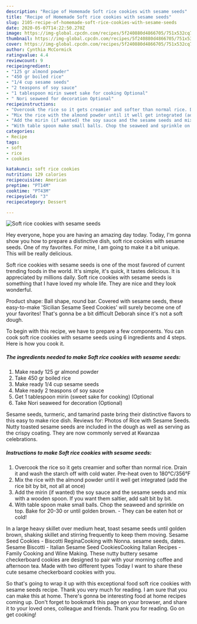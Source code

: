 ```yaml
---
description: "Recipe of Homemade Soft rice cookies with sesame seeds"
title: "Recipe of Homemade Soft rice cookies with sesame seeds"
slug: 2105-recipe-of-homemade-soft-rice-cookies-with-sesame-seeds
date: 2020-05-07T14:22:50.270Z
image: https://img-global.cpcdn.com/recipes/5f240880d4866705/751x532cq70/soft-rice-cookies-with-sesame-seeds-recipe-main-photo.jpg
thumbnail: https://img-global.cpcdn.com/recipes/5f240880d4866705/751x532cq70/soft-rice-cookies-with-sesame-seeds-recipe-main-photo.jpg
cover: https://img-global.cpcdn.com/recipes/5f240880d4866705/751x532cq70/soft-rice-cookies-with-sesame-seeds-recipe-main-photo.jpg
author: Cynthia McCormick
ratingvalue: 4.4
reviewcount: 9
recipeingredient:
- "125 gr almond powder"
- "450 gr boiled rice"
- "1/4 cup sesame seeds"
- "2 teaspons of soy sauce"
- "1 tablespoon mirin sweet sake for cooking Optional"
- " Nori seaweed for decoration Optional"
recipeinstructions:
- "Overcook the rice so it gets creamier and softer than normal rice. Drain it and wash the starch off with cold water. Pre-heat oven to 180°C/356°F"
- "Mix the rice with the almond powder until it well get integrated (add the rice bit by bit, not all at once)"
- "Add the mirin (if wanted) the soy sauce and the sesame seeds and mix with a wooden spoon. If you want them saltier, add salt bit by bit."
- "With table spoon make small balls. Chop the seaweed and sprinkle on top. Bake for 20-30 or until golden brown. They can be eaten hot or cold!"
categories:
- Recipe
tags:
- soft
- rice
- cookies

katakunci: soft rice cookies 
nutrition: 129 calories
recipecuisine: American
preptime: "PT14M"
cooktime: "PT43M"
recipeyield: "3"
recipecategory: Dessert

---
```



![Soft rice cookies with sesame seeds](https://img-global.cpcdn.com/recipes/5f240880d4866705/751x532cq70/soft-rice-cookies-with-sesame-seeds-recipe-main-photo.jpg)

Hey everyone, hope you are having an amazing day today. Today, I'm gonna show you how to prepare a distinctive dish, soft rice cookies with sesame seeds. One of my favorites. For mine, I am going to make it a bit unique. This will be really delicious.

Soft rice cookies with sesame seeds is one of the most favored of current trending foods in the world. It's simple, it's quick, it tastes delicious. It is appreciated by millions daily. Soft rice cookies with sesame seeds is something that I have loved my whole life. They are nice and they look wonderful.

Product shape: Ball shape, round bar. Covered with sesame seeds, these easy-to-make &#39;Sicilian Sesame Seed Cookies&#39; will surely become one of your favorites! That&#39;s gonna be a bit difficult Deborah since it&#39;s not a soft dough.


To begin with this recipe, we have to prepare a few components. You can cook soft rice cookies with sesame seeds using 6 ingredients and 4 steps. Here is how you cook it.

<!--inarticleads1-->

##### The ingredients needed to make Soft rice cookies with sesame seeds:

1. Make ready 125 gr almond powder
1. Take 450 gr boiled rice
1. Make ready 1/4 cup sesame seeds
1. Make ready 2 teaspons of soy sauce
1. Get 1 tablespoon mirin (sweet sake for cooking) (Optional
1. Take  Nori seaweed for decoration (Optional)


Sesame seeds, turmeric, and tamarind paste bring their distinctive flavors to this easy to make rice dish. Reviews for: Photos of Rice with Sesame Seeds. Nutty toasted sesame seeds are included in the dough as well as serving as the crispy coating. They are now commonly served at Kwanzaa celebrations. 

<!--inarticleads2-->

##### Instructions to make Soft rice cookies with sesame seeds:

1. Overcook the rice so it gets creamier and softer than normal rice. Drain it and wash the starch off with cold water. Pre-heat oven to 180°C/356°F
1. Mix the rice with the almond powder until it well get integrated (add the rice bit by bit, not all at once)
1. Add the mirin (if wanted) the soy sauce and the sesame seeds and mix with a wooden spoon. If you want them saltier, add salt bit by bit.
1. With table spoon make small balls. Chop the seaweed and sprinkle on top. Bake for 20-30 or until golden brown. - They can be eaten hot or cold!


In a large heavy skillet over medium heat, toast sesame seeds until golden brown, shaking skillet and stirring frequently to keep them moving. Sesame Seed Cookies - Biscotti ReginaCooking with Nonna. sesame seeds, dates. Sesame Biscotti - Italian Sesame Seed CookiesCooking Italian Recipes - Family Cooking and Wine Making. These nutty buttery sesame checkerboard cookies are designed to pair with your morning coffee and afternoon tea. Made with two different types Today I want to share these cute sesame checkerboard cookies with you. 

So that's going to wrap it up with this exceptional food soft rice cookies with sesame seeds recipe. Thank you very much for reading. I am sure that you can make this at home. There's gonna be interesting food at home recipes coming up. Don't forget to bookmark this page on your browser, and share it to your loved ones, colleague and friends. Thank you for reading. Go on get cooking!
